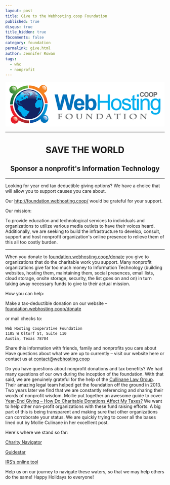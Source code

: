 ```yaml
---
layout: post 
title: Give to the Webhosting.coop Foundation 
published: true
disqus: true
title_hidden: true
fbcomments: false
category: foundation
permalink: give.html
author: Jennifer Rowan
tags: 
  - whc
  - nonprofit
---
```




<div style="text-align:center">
<img src="/images/image00.png"></img>
<hr>
<h1><strong>SAVE THE WORLD</strong></h1>
<h2>Sponsor a nonprofit's Information Technology</h2>
<hr>
</div>

Looking for year end tax deductible giving options?  We have a choice that will allow you to support causes you care about.  

Our http://foundation.webhosting.coop/ would be grateful for your support.

Our mission:

To provide education and technological services to individuals and organizations to utilize various media outlets to have their voices heard. Additionally, we are seeking to build the infrastructure to develop, consult, support and host nonprofit organization's online presence to relieve them of this all too costly burden.

______________________________________________________________________________

When you donate to [foundation.webhosting.coop/donate](http://foundation.webhosting.coop/donate) you give to organizations that do the charitable work you support.  Many nonprofit organizations give far too much money to Information Technology (building websites, hosting them, maintaining them, social presences, email lists, cloud storage, onsite storage, security, the list goes on and on) in turn taking away necessary funds to give to their actual mission.  

How you can help:

Make a tax-deductible donation on our website – [foundation.webhosting.coop/donate](http://foundation.webhosting.coop/donate)



or mail checks to:

	Web Hosting Cooperative Foundation
	1105 W Oltorf St, Suite 110
	Austin, Texas 78704

Share this information with friends, family and nonprofits you care about
Have questions about what we are up to currently – visit our website here or contact us at contact@webhosting.coop


Do you have questions about nonprofit donations and tax benefits? We had many questions of our own during the inception of the foundation. With that said, we are genuinely grateful for the help of the [Cullinane Law Group](http://cullinanelaw.com). Their amazing legal team helped get the foundation off the ground in 2013. Two years later we find that we are constantly referencing and sharing their words of nonprofit wisdom. Mollie put together an awesome guide to cover [Year-End Giving – How Do Charitable Donations Affect My Taxes?](http://cullinanelaw.com/year-end-giving-how-do-charitable-donations-affect-my-taxes)  We want to help other non-profit organizations with these fund raising efforts.  A big part of this is being transparent and making sure that other organizations can corroborate your status.  We are quickly trying to cover all the bases lined out by Mollie Culinane in her excelllent post.

Here's where we stand so far:

[Charity Navigator](http://www.charitynavigator.org/index.cfm?bay=search.profile&ein=462953237#.Vn9U_SCgq00)

[Guidestar](http://www.guidestar.org/organizations/46-2953237/webhosting-coop-foundation.aspx#financials)

[IRS’s online tool](https://apps.irs.gov/app/eos/pub78Search.do?ein1=46-2953237&names=&city=&state=All...&country=US&deductibility=all&dispatchMethod=searchCharities&submitName=Search)

Help us on our journey to navigate these waters, so that we may help others do the same!  Happy Holidays to everyone!

